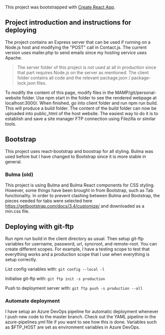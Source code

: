 This project was bootstrapped with [Create React App](https://github.com/facebook/create-react-app).

## Project introduction and instructions for deploying

The project contains an Express server that can be used if running on a Node.js host and modifying the "POST" call in Contact.js. The current version uses mailer.php to send emails since my hosting service uses Apache.

> The server folder of this project is not used at all in production since that part requires Node.js on the server as mentioned. The client folder contains all code and the relevant package.json / package-lock.json files.

To modify the content of this page, modify files in the MAMP/git/personal-website folder. Use npm start in the folder to see the rendered webpage at localhost:3000/. When finished, go into client folder and run npm run build. This will produce a build folder. The content of the build folder can now be uploaded into public_html of the host website. The easiest way to do it is to establish and save a site manager FTP connection using Filezilla or similar tools.

## Bootstrap

This project uses react-bootstrap and boostrap for all styling. Bulma was used before but I have changed to Bootstrap since it is more stable in general.

### Bulma (old)

This project is using Bulma and Bulma React components for CSS styling. However, some things have been brought in from Bootstrap, such as Tab functionality. In order to prevent clashing between Bulma and Bootstrap, the pieces needed for tabs were selected here https://getbootstrap.com/docs/3.4/customize/ and downloaded as a min.css file.

## Deploying with git-ftp

Run npm run build in the client directory as usual.
Then setup git-ftp variables for username, password, url, syncroot, and remote-root.
You can create different scopes. For example, I have a testing scope to test that everything works and a production scope
that I use when everything is setup correctly.

List config variables with: `git config --local -l`

Initialise git-ftp with: `git ftp init -s production`

Push to deployment server with: `git ftp push -s production --all`

### Automate deployment

I have setup an Azure DevOps pipeline for automatic deployment whenever I push new code to the master branch. Check out the YAML pipeline in the azure-pipelines.yml file if you want to see how this is done. Variables such as $FTP_HOST are set as environment variables in Azure DevOps.
